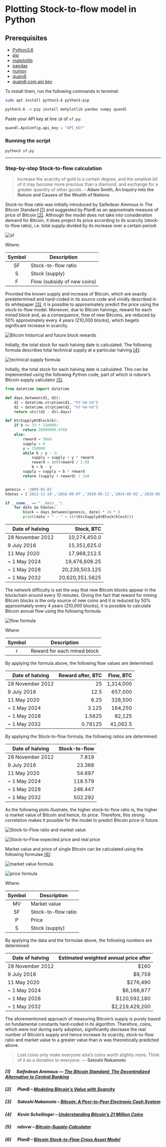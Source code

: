 # Plotting Stock-to-flow model in Python

## Prerequisites
- [Python3.6](https://www.python.org/downloads/release/python-360/)
- [pip](https://pip.pypa.io/en/stable/)
- [matplotlib](https://matplotlib.org/)
- [pandas](https://pandas.pydata.org/)
- [numpy](https://numpy.org/)
- [quandl](https://github.com/quandl/quandl-python)
- [quandl.com api key](https://docs.quandl.com/docs#getting-an-api-key)

To install them, run the following commands in terminal:

```bash
sudo apt install python3.6 python3-pip
```

```bash
python3.6 -m pip install matplotlib pandas numpy quandl
```

Paste your API key at line `18` of `sf.py`:

```python
quandl.ApiConfig.api_key = "API_KEY"
```

### Running the script
```bash
python3 sf.py
```

***
### Step-by-step Stock-to-flow calculation

> Increase the scarcity of gold to a certain degree, and the smallest bit of it may become more precious than a diamond, and exchange for a greater quantity of other goods.  – __Adam Smith, An Inquiry into the Nature and Causes of the Wealth of Nations__

Stock-to-flow ratio was initially introduced by Saifedean Ammous in The Bitcoin Standard [[1]](#1--saifedean-ammous--the-bitcoin-standard-the-decentralized-alternative-to-central-banking) and suggested by PlanB as an approximate measure of price of Bitcoin [[2]](#2--planb--modeling-bitcoins-value-with-scarcity). Although the model does not take into consideration demand for Bitcoin, it does project its price according to its scarcity (stock-to-flow ratio), i.e. total supply divided by its increase over a certain period:

![sf](sf.png)

Where:

| Symbol                | Description                                            |
|:---------:| ---------------------------- |
| SF                | Stock-to-flow ratio            |
| S           | Stock (supply)                                     |
| F     | Flow (subsidy of new coins)  |

Provided the known supply and increase of Bitcoin, which are exactly predetermined and hard-coded in its source code and vividly described in its whitepaper [[3]](#3--satoshi-nakamoto--bitcoin-a-peer-to-peer-electronic-cash-system), it is possible to approximately predict the price using the stock-to-flow model. Moreover, due to Bitcoin halvings, reward for each mined block and, as a consequence, flow of new Bitcoins, are reduced by 50% approximately every 4 years (210,000 blocks), which begets significant increase in scarcity.

![Bitcoin historical and future block rewards](https://epyzhyk.org/img/btc.epyzhyk.org/bitcoin-rewards.png)

Initially, the total stock for each halving date is calculated. The following formula describes total technical supply at a particular halving [[4]](#4--kevin-schellinger--understanding-bitcoins-21-million-coins):

![technical supply formula](ts.png)

Initially, the total stock for each halving date is calculated. This can be implemented using the following Python code, part of which is ndsvw's Bitcoin supply calculator [[5]](#5--ndsvw--bitcoin-supply-calculator).

```python
from datetime import datetime

def days_between(d1, d2):
    d1 = datetime.strptime(d1, "%Y-%m-%d")
    d2 = datetime.strptime(d2, "%Y-%m-%d")
    return abs((d2 - d1).days)

def btcSupplyAtBlock(b):
    if b >= 33 * 210000:
        return 20999999.9769
    else:
        reward = 50e8
        supply = 0
        y = 210000
        while b > y - 1:
            supply = supply + y * reward
            reward = int(reward / 2.0)
            b = b - y
        supply = supply + b * reward
        return (supply + reward) / 1e8


genesis = '2009-01-01'
hdates = ['2012-11-28','2016-09-07','2020-05-11','2024-05-01','2028-05-01','2032-05-01']

if __name__ == "__main__":
    for date in hdates:
        block = days_between(genesis, date) * 24 * 6
        print(date + " - " + str(btcSupplyAtBlock(block)))
```

| Date of halving   | Stock, BTC         |
| ----------------- | ------------------:|
| 28 November 2012  | 10,274,450.0       |
| 9 July 2016       | 15,351,625.0       |
| 11 May 2020       | 17,968,212.5       |
| ~ 1 May 2024      | 19,476,606.25      |
| ~ 1 May 2028      | 20,239,503.125     |
| ~ 1 May 2032      | 20,620,351.5625    |

The network difficulty is set the way that new Bitcoin blocks appear in the blockchain around every 10 minutes. Giving the fact that reward for mining Bitcoin blocks is the only source of new coins and it is reduced by 50% approximately every 4 years (210,000 blocks), it is possible to calculate Bitcoin annual flow using the following formula:

![flow formula](f.png)

Where:

| Symbol                | Description                                            |
|:---------:| ---------------------------- |
| r     | Reward for each mined block  |

By applying the formula above, the following flow values are determined:

| Date of halving   | Reward after, BTC  | Flow, BTC          |
| ----------------- | ------------------:| ------------------:|
| 28 November 2012  | 25                 | 1,314,000          |
| 9 July 2016       | 12.5               | 657,000            |
| 11 May 2020       | 6.25               | 328,500            |
| ~ 1 May 2024      | 3.125              | 164,250            |
| ~ 1 May 2028      | 1.5625             | 82,125             |
| ~ 1 May 2032      | 0.78125            | 41,062.5           |

By applying the Stock-to-flow formula, the following ratios are determined:

| Date of halving   | Stock-to-flow    |
| ----------------- | ----------------:|
| 28 November 2012  | 7.819            |
| 9 July 2016       | 23.366           |
| 11 May 2020       | 54.697           |
| ~ 1 May 2024      | 118.579          |
| ~ 1 May 2028      | 246.447          |
| ~ 1 May 2032      | 502.292          |

As the following plots illustrate, the higher stock-to-flow ratio is, the higher is market value of Bitcoin and hence, its price. Therefore, this strong correlation makes it possible for the model to predict Bitcoin price in future.

![Stock-to-Flow ratio and market value](https://btc.epyzhyk.org/BTC-SF-MV.png)

![Stock-to-Flow expected price and real price](https://btc.epyzhyk.org/BTC-SF-Exp_Price-Price.png)


Market value and price of single Bitcoin can be calculated using the following formulae [[6]](#6--planb--bitcoin-stock-to-flow-cross-asset-model):

![market value formula](mv.png)

![price formula](p.png)

Where:

| Symbol                | Description                                            |
|:---------:| ---------------------------- |
| MV    | Market value                 |
| SF                | Stock-to-flow ratio            |
| P     | Price                        |
| S           | Stock (supply)                                     |

By applying the data and the formulae above, the following numbers are determined:

| Date of halving    | Estimated weighted annual price after |
| ------------------ | ----------------:|
| 28 November 2012   | $160             |         
| 9 July 2016        | $9,759           |
| 11 May 2020        | $276,490         |
| ~ 1 May 2024       | $6,166,877       |
| ~ 1 May 2028       | $120,592,180     |
| ~ 1 May 2032       | $2,219,429,200   |

The aforementioned approach of measuring Bitcoin’s supply is purely based on fundamental constants hard-coded in its algorithm. Therefore, coins, which were lost during early adoption, significantly decrease the real number of Bitcoin’s supply and hence increase its scarcity, stock-to-flow ratio and market value to a greater value than is was theoretically predicted above.

> Lost coins only make everyone else’s coins worth slightly more. Think of it as a donation to everyone. — __Satoshi Nakamoto__

##### [1] &nbsp;&nbsp;&nbsp;&nbsp; Saifedean Ammous — [The Bitcoin Standard: The Decentralized Alternative to Central Banking](https://saifedean.com/book/)
##### [2] &nbsp;&nbsp;&nbsp;&nbsp; PlanB – [Modeling Bitcoin's Value with Scarcity](https://medium.com/@100trillionUSD/modeling-bitcoins-value-with-scarcity-91fa0fc03e25)
##### [3] &nbsp;&nbsp;&nbsp;&nbsp; Satoshi Nakamoto – [Bitcoin: A Peer-to-Peer Electronic Cash System](https://bitcoin.org/bitcoin.pdf)
##### [4] &nbsp;&nbsp;&nbsp;&nbsp; Kevin Schellinger – [Understanding Bitcoin’s 21 Million Coins](https://medium.com/@k_schellinger/understanding-bitcoins-21-million-limit-310297a7d962)
##### [5] &nbsp;&nbsp;&nbsp;&nbsp; ndsvw – [Bitcoin-Supply-Calculator](https://github.com/ndsvw/Bitcoin-Supply-Calculator)
##### [6] &nbsp;&nbsp;&nbsp;&nbsp; PlanB – [Bitcoin Stock-to-Flow Cross Asset Model](https://medium.com/@100trillionUSD/bitcoin-stock-to-flow-cross-asset-model-50d260feed12)

